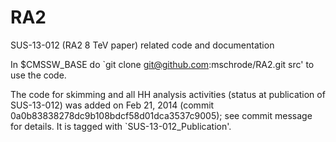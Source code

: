 RA2
===

SUS-13-012 (RA2 8 TeV paper) related code and documentation

In $CMSSW_BASE do `git clone git@github.com:mschrode/RA2.git src' to use the code.

The code for skimming and all HH analysis activities (status at publication of SUS-13-012)
was added on Feb 21, 2014 (commit 0a0b83838278dc9b108bdcf58d01dca3537c9005); see commit
message for details. It is tagged with `SUS-13-012_Publication'.
